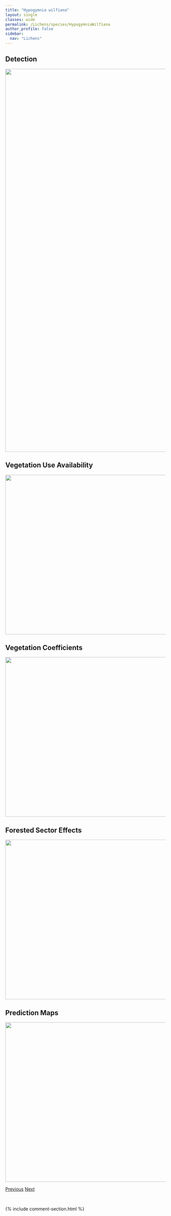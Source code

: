 ```yaml
---
title: "Hypogymnia wilfiana"
layout: single
classes: wide
permalink: /Lichens/species/HypogymniaWilfiana
author_profile: false
sidebar:
  nav: "Lichens"
---
```


<h2>Detection</h2>

<a href="https://drive.google.com/uc?export=view&id=1CQZp0jRxVdBlQ8na9tWgpIEltQpC-WzZ">
<img src="https://drive.google.com/uc?export=view&id=1CQZp0jRxVdBlQ8na9tWgpIEltQpC-WzZ" height = "1200" width = "800">
</a>


<h2>Vegetation Use Availability</h2>

<a href="https://drive.google.com/uc?export=view&id=1Qv1NYC3lxOWEGgrSVPu4vnOrzxlFPWcB">
<img src="https://drive.google.com/uc?export=view&id=1Qv1NYC3lxOWEGgrSVPu4vnOrzxlFPWcB" height = "500" width = "1000">
</a>


<h2>Vegetation Coefficients</h2>

<a href="https://drive.google.com/uc?export=view&id=1c5o8iqC6YrCse-x3ZOcwBk9RoNJunyzn">
<img src="https://drive.google.com/uc?export=view&id=1c5o8iqC6YrCse-x3ZOcwBk9RoNJunyzn" height = "500" width = "1000">
</a>


<h2>Forested Sector Effects</h2>

<a href="https://drive.google.com/uc?export=view&id=1Ox_2YquPbwczFzUAwdKgzc88BpoxB6L4">
<img src="https://drive.google.com/uc?export=view&id=1Ox_2YquPbwczFzUAwdKgzc88BpoxB6L4" height = "500" width = "1000">
</a>


<h2>Prediction Maps</h2>

<a href="https://drive.google.com/uc?export=view&id=13Bh9XKmHZAGoi18MXWG7-EPDWtWD6vls">
<img src="https://drive.google.com/uc?export=view&id=13Bh9XKmHZAGoi18MXWG7-EPDWtWD6vls" height = "500" width = "1000">
</a>


<a href="/DevelopmentWebsite/Lichens/species/HypogymniaVittata" class="pagination--pager" title="Hypogymnia vittata">Previous</a> <a href="/DevelopmentWebsite/Lichens/species/IcmadophilaEricetorum" class="pagination--pager" title="Icmadophila ericetorum">Next</a>

<p>&nbsp;</p>

{% include comment-section.html %}
